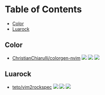 # Table of Contents

<!-- toc -->

- [Color](#color)
- [Luarock](#luarock)

<!-- tocstop -->

## Color

- [ChristianChiarulli/colorgen-nvim](https://github.com/ChristianChiarulli/colorgen-nvim) ![](https://img.shields.io/github/stars/ChristianChiarulli/colorgen-nvim) ![](https://img.shields.io/github/last-commit/ChristianChiarulli/colorgen-nvim) ![](https://img.shields.io/github/commit-activity/y/ChristianChiarulli/colorgen-nvim)

## Luarock

- [teto/vim2rockspec](https://github.com/teto/vim2rockspec) ![](https://img.shields.io/github/stars/teto/vim2rockspec) ![](https://img.shields.io/github/last-commit/teto/vim2rockspec) ![](https://img.shields.io/github/commit-activity/y/teto/vim2rockspec)
